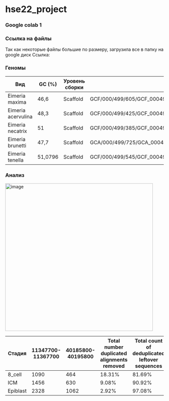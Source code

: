 # hse22_project
<h3> Google colab 1 </h3> 

<h3> Ссылка на файлы </h3> 
Так как некоторые файлы большие по размеру, загрузила все в папку на google диск
Ссылка: 

<h3> Геномы </h3>

| Вид  | GC (%)| Уровень сборки ||
|---|---|---|---|
|Eimeria maxima  | 46,6| Scaffold |GCF/000/499/605/GCF_000499605.1_EMW001|
|Eimeria acervulina  | 48,3 | Scaffold  |GCF/000/499/425/GCF_000499425.1_EAH001|
|Eimeria necatrix|51  |Scaffold |GCF/000/499/385/GCF_000499385.1_ENH001 |
|Eimeria brunetti|47,7 |Scaffold |GCA/000/499/725/GCA_000499725.1_EBH001|
|Eimeria tenella|51,0796 |Scaffold |GCF/000/499/545/GCF_000499545.2_ETH001 |

<h3> Анализ </h3>
<img width="469" alt="image" src="https://user-images.githubusercontent.com/93137187/173685726-f89e9123-13f5-4a74-a723-ebc1c07df8c5.png">



| Стадия   | 11347700-11367700| 40185800-40195800 |Total number duplicated alignments removed|Total count of deduplicated leftover sequences|
|---|---|---|---|---|
|8_cell   | 1090 | 464 |18.31%|81.69%|
| ICM     | 1456 | 630 |9.08% |90.92%|
| Epiblast|2328  |1062 |2.92% |97.08%|
